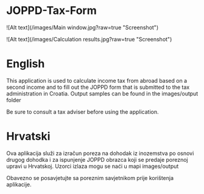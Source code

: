 # JOPPD-Tax-Form

![Alt text](/images/Main window.jpg?raw=true "Screenshot")

![Alt text](/images/Calculation results.jpg?raw=true "Screenshot")

# English
This application is used to calculate income tax from abroad based on a second income and to fill out the JOPPD form that is submitted to the tax administration in Croatia.
Output samples can be found in the images/output folder

Be sure to consult a tax adviser before using the application.

# Hrvatski
Ova aplikacija služi za izračun poreza na dohodak iz inozemstva po osnovi drugog dohodka i za ispunjenje JOPPD obrazca koji se predaje poreznoj upravi u Hrvatskoj.
Uzorci izlaza mogu se naći u mapi images/output

Obavezno se posavjetujte sa poreznim savjetnikom prije korištenja aplikacije.

